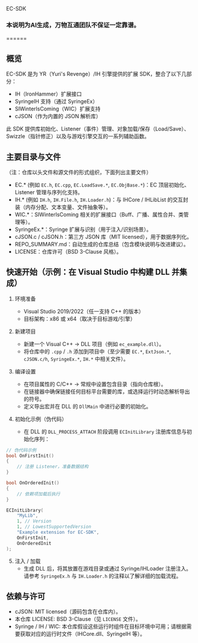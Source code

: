 EC-SDK

### 本说明为AI生成，万物互通团队不保证一定靠谱。

======

概览
----

EC-SDK 是为 YR（Yuri's Revenge）/IH 引擎提供的扩展 SDK，整合了以下几部分：

- IH（IronHammer）扩展接口
- SyringeIH 支持（通过 SyringeEx）
- SIWinterIsComing（WIC）扩展支持
- cJSON（作为内置的 JSON 解析库）

此 SDK 提供库初始化、Listener（事件）管理、对象加载/保存（Load/Save）、Swizzle（指针修正）以及与游戏引擎交互的一系列辅助函数。

主要目录与文件
----------------

（注：仓库以头文件和源文件的形式组织，下面列出主要文件）

- EC.* (例如 `EC.h`, `EC.cpp`, `EC.LoadSave.*`, `EC.ObjBase.*`)：EC 顶层初始化、Listener 管理与序列化支持。
- IH.* (例如 `IH.h`, `IH.File.h`, `IH.Loader.h`)：与 IHCore / IHLibList 的交互封装（内存分配、文本变量、文件抽象等）。
- WIC.*：SIWinterIsComing 相关的扩展接口（Buff、广播、属性合并、类管理等）。
- SyringeEx.*：Syringe 扩展与识别（用于注入/识别场景）。
- cJSON.c / cJSON.h：第三方 JSON 库（MIT licensed），用于数据序列化。
- REPO_SUMMARY.md：自动生成的仓库总结（包含模块说明与改进建议）。
- LICENSE：仓库许可（BSD 3-Clause 风格）。

快速开始（示例：在 Visual Studio 中构建 DLL 并集成）
--------------------------------------------------

1. 环境准备
   - Visual Studio 2019/2022（任一支持 C++ 的版本）
   - 目标架构：x86 或 x64（取决于目标游戏/引擎）

2. 新建项目
   - 新建一个 Visual C++ -> DLL 项目（例如 `ec_example.dll`）。
   - 将仓库中的 `.cpp` / `.h` 添加到项目中（至少需要 `EC.*`, `ExtJson.*`, `cJSON.c/h`, `SyringeEx.*`, `IH.*` 中相关文件）。

3. 编译设置
   - 在项目属性的 C/C++ -> 常规中设置包含目录（指向仓库根）。
   - 在链接器中确保链接任何目标平台需要的库，或选择运行时动态解析导出的符号。
   - 定义导出宏并在 DLL 的 `DllMain` 中进行必要的初始化。

4. 初始化示例（伪代码）
   - 在 DLL 的 `DLL_PROCESS_ATTACH` 阶段调用 `ECInitLibrary` 注册库信息与初始化序列：

```cpp
// 伪代码示例
bool OnFirstInit()
{
    // 注册 Listener，准备数据结构
}

bool OnOrderedInit()
{
    // 依赖项加载后执行
}

ECInitLibrary(
    "MyLib",
    1, // Version
    1, // LowestSupportedVersion
    "Example extension for EC-SDK",
    OnFirstInit,
    OnOrderedInit
);
```

5. 注入 / 加载
   - 生成 DLL 后，将其放置在游戏目录或通过 Syringe/IHLoader 注册注入。请参考 `SyringeEx.h` 与 `IH.Loader.h` 的注释以了解详细的加载流程。

依赖与许可
-----------
- cJSON: MIT licensed（源码包含在仓库内）。
- 本仓库 LICENSE: BSD 3-Clause（见 `LICENSE` 文件）。
- Syringe / IH / WIC: 本仓库假设这些运行时组件在目标环境中可用；请根据需要获取对应的运行时文件（IHCore.dll、SyringeIH 等）。

